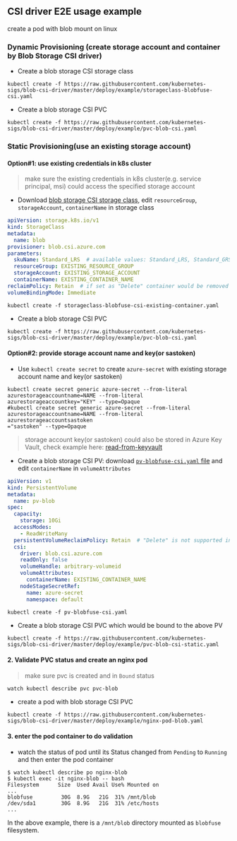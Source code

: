 ## CSI driver E2E usage example
create a pod with blob mount on linux
### Dynamic Provisioning (create storage account and container by Blob Storage CSI driver)
 - Create a blob storage CSI storage class
```console
kubectl create -f https://raw.githubusercontent.com/kubernetes-sigs/blob-csi-driver/master/deploy/example/storageclass-blobfuse-csi.yaml
```

 - Create a blob storage CSI PVC
```console
kubectl create -f https://raw.githubusercontent.com/kubernetes-sigs/blob-csi-driver/master/deploy/example/pvc-blob-csi.yaml
```

### Static Provisioning(use an existing storage account)
#### Option#1: use existing credentials in k8s cluster
 > make sure the existing credentials in k8s cluster(e.g. service principal, msi) could access the specified storage account
 - Download [blob storage CSI storage class](https://raw.githubusercontent.com/kubernetes-sigs/blob-csi-driver/master/deploy/example/storageclass-blobfuse-csi-existing-container.yaml), edit `resourceGroup`, `storageAccount`, `containerName` in storage class
```yaml
apiVersion: storage.k8s.io/v1
kind: StorageClass
metadata:
  name: blob
provisioner: blob.csi.azure.com
parameters:
  skuName: Standard_LRS  # available values: Standard_LRS, Standard_GRS, Standard_RAGRS
  resourceGroup: EXISTING_RESOURCE_GROUP
  storageAccount: EXISTING_STORAGE_ACCOUNT
  containerName: EXISTING_CONTAINER_NAME
reclaimPolicy: Retain  # if set as "Delete" container would be removed after pvc deletion
volumeBindingMode: Immediate
```
```console
kubectl create -f storageclass-blobfuse-csi-existing-container.yaml
```

 - Create a blob storage CSI PVC
```console
kubectl create -f https://raw.githubusercontent.com/kubernetes-sigs/blob-csi-driver/master/deploy/example/pvc-blob-csi.yaml
```

#### Option#2: provide storage account name and key(or sastoken)
 - Use `kubectl create secret` to create `azure-secret` with existing storage account name and key(or sastoken)
```console
kubectl create secret generic azure-secret --from-literal azurestorageaccountname=NAME --from-literal azurestorageaccountkey="KEY" --type=Opaque
#kubectl create secret generic azure-secret --from-literal azurestorageaccountname=NAME --from-literal azurestorageaccountsastoken
="sastoken" --type=Opaque
```

> storage account key(or sastoken) could also be stored in Azure Key Vault, check example here: [read-from-keyvault](../../docs/read-from-keyvault.md)

 - Create a blob storage CSI PV: download [`pv-blobfuse-csi.yaml` file](https://raw.githubusercontent.com/kubernetes-sigs/blob-csi-driver/master/deploy/example/pv-blobfuse-csi.yaml) and edit `containerName` in `volumeAttributes`
```yaml
apiVersion: v1
kind: PersistentVolume
metadata:
  name: pv-blob
spec:
  capacity:
    storage: 10Gi
  accessModes:
    - ReadWriteMany
  persistentVolumeReclaimPolicy: Retain  # "Delete" is not supported in static provisioning
  csi:
    driver: blob.csi.azure.com
    readOnly: false
    volumeHandle: arbitrary-volumeid
    volumeAttributes:
      containerName: EXISTING_CONTAINER_NAME
    nodeStageSecretRef:
      name: azure-secret
      namespace: default
```
```console
kubectl create -f pv-blobfuse-csi.yaml
```

 - Create a blob storage CSI PVC which would be bound to the above PV
```console
kubectl create -f https://raw.githubusercontent.com/kubernetes-sigs/blob-csi-driver/master/deploy/example/pvc-blob-csi-static.yaml
```

#### 2. Validate PVC status and create an nginx pod
 > make sure pvc is created and in `Bound` status
```console
watch kubectl describe pvc pvc-blob
```

 - create a pod with blob storage CSI PVC
```console
kubectl create -f https://raw.githubusercontent.com/kubernetes-sigs/blob-csi-driver/master/deploy/example/nginx-pod-blob.yaml
```

#### 3. enter the pod container to do validation
 - watch the status of pod until its Status changed from `Pending` to `Running` and then enter the pod container
```console
$ watch kubectl describe po nginx-blob
$ kubectl exec -it nginx-blob -- bash
Filesystem      Size  Used Avail Use% Mounted on
...
blobfuse         30G  8.9G   21G  31% /mnt/blob
/dev/sda1        30G  8.9G   21G  31% /etc/hosts
...
```
In the above example, there is a `/mnt/blob` directory mounted as `blobfuse` filesystem.
